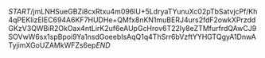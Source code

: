 $START$/jmLNHSueGBZi8cxRtxu4m096lU+5LdryaTYunuXc02pTbSatvjcPf/Kh4qPEKlizEIEC694A6KF7HUDHe+QMfx8nKN1muBERJ4urs2fdF2owkXPrzddGKzV3QWBiR2OkOax4ntLirK2uf6eAUpGcHrov6T22Iy8eZTMfurfrdQAwCJ9SOVwW6sx1spBpoi9Ya1nsdGoeebIsAqQ1q4ThSrr6bVzftYYHGTQgyA1DnwATyjimXGoUZAMkWFZs6ep$END$